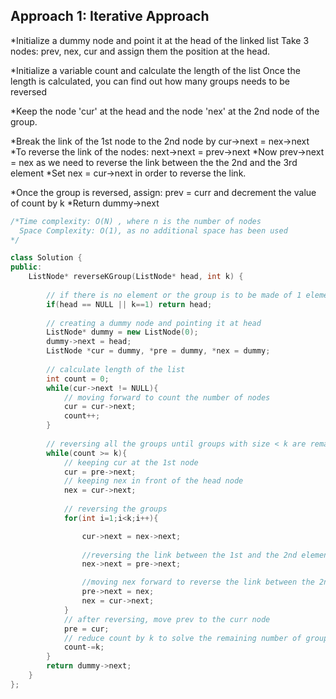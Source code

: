 

## Approach 1: Iterative Approach

*Initialize a dummy node and point it at the head of the linked list
Take 3 nodes: prev, nex, cur and assign them the position at the head.

*Initialize a variable count and calculate the length of the list
Once the length is calculated, you can find out how many groups needs to be reversed

*Keep the node 'cur' at the head and the node 'nex' at the 2nd node of the group.

*Break the link of the 1st node to the 2nd node by cur->next = nex->next
*To reverse the link of the nodes: next->next = prev->next
*Now prev->next = nex as we need to reverse the link between the the 2nd and the 3rd element
*Set nex = cur->next in order to reverse the link.

*Once the group is reversed, assign: prev = curr and decrement the value of count by k
*Return dummy->next


<Tabs>
<TabItem value="cpp" label="C++">
<SolutionAuthor name="@YatinDawar"/>

```cpp
/*Time complexity: O(N) , where n is the number of nodes
  Space Complexity: O(1), as no additional space has been used
*/  

class Solution {
public:
    ListNode* reverseKGroup(ListNode* head, int k) {
        
        // if there is no element or the group is to be made of 1 element, return head
        if(head == NULL || k==1) return head;
        
        // creating a dummy node and pointing it at head
        ListNode* dummy = new ListNode(0);
        dummy->next = head;
        ListNode *cur = dummy, *pre = dummy, *nex = dummy;
        
        // calculate length of the list
        int count = 0;
        while(cur->next != NULL){
            // moving forward to count the number of nodes
            cur = cur->next;
            count++;
        }
        
        // reversing all the groups until groups with size < k are remaining 
        while(count >= k){
            // keeping cur at the 1st node
            cur = pre->next; 
            // keeping nex in front of the head node
            nex = cur->next; 
            
            // reversing the groups
            for(int i=1;i<k;i++){

                cur->next = nex->next;
                
                //reversing the link between the 1st and the 2nd element by pointing it to the next of the previous node
                nex->next = pre->next;

                //moving nex forward to reverse the link between the 2nd and the 3rd element etc.
                pre->next = nex;
                nex = cur->next;
            }
            // after reversing, move prev to the curr node 
            pre = cur;
            // reduce count by k to solve the remaining number of groups
            count-=k;
        }
        return dummy->next;
    }
};

```

</TabItem>
</Tabs>
